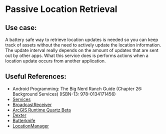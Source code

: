 # Passive Location Retrieval

## Use case:
A battery safe way to retrieve location updates is needed so you can keep track of assets without the need to actively update the location information.  The update interval really depends on the amount of updates that are sent out by other apps.  What this service does is performs actions when a location update occurs from another application.

## Useful References:

* Android Programming: The Big Nerd Ranch Guide (Chapter 26: Background Services) (ISBN-13: 978-0134171456)
* [Services](https://developer.android.com/guide/components/services.html)
* [BroadcastReceiver](https://developer.android.com/reference/android/content/BroadcastReceiver.html)
* [ArcGIS Runtime Quartz Beta](https://developers.arcgis.com/android/beta/)
* [Dexter](https://github.com/Karumi/Dexter)
* [Butterknife](http://jakewharton.github.io/butterknife/)
* [LocationManager](https://developer.android.com/reference/android/location/LocationManager.html)
